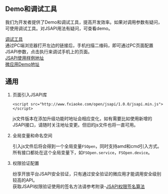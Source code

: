 ## Demo和调试工具

我们为开发者提供了Demo和调试工具，提高开发效率。如果对调用参数有疑问，可使用调试工具。对JSAPI用法有疑问，可查看demo。

[调试工具](https://open.fxiaoke.com/..)  
通过PC端浏览器打开左边的链接后，手机扫描二维码，即可通过PC页面配置JSAPI参数，点击执行来调试手机上的页面。   
[JSAPI使用样例地址](https://open.fxiaoke.com/..)   
[微应用Demo地址](https://open.fxiaoke.com/..)    

## 通用

1. 页面引入JSAPI库

    `<script src="http://www.fxiaoke.com/open/jsapi/1.0.0/jsapi.min.js"></script>` 

    js文件版本在添加升级功能时地址会相应变化，如有需要比如使用新增的JSAPI接口，请随时关注地址变更。但旧的js文件也将一直可用。

2. 全局变量和命名空间

    引入js文件后将会得到一个全局变量`FSOpen`，同时支持amd和cmd引入方式。所有接口都处在这个全局变量下，如`FSOpen.service`，`FSOpen.device`。

3. 权限验证配置

    纷享开放平台JSAPI安全验证，只有通过安全验证的微应用才能调用安全级别较高的API。  
    获取JSAPI权限验证使用的签名方法请参考附录-[JSAPI权限签名算法](#JSAPI权限签名算法)